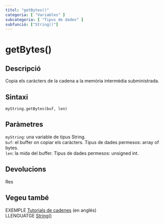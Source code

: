 ```yaml
---
títol: "getBytes()"
categoria: [ "Variables" ]
subcategoria: [ "Tipus de dades" ]
subfunció: ["String()"]
---
```


# getBytes()

## Descripció

Copia els caràcters de la cadena a la memòria intermèdia subministrada.

## Sintaxi

`myString.getBytes(buf, len)`

## Paràmetres

`myString`: una variable de tipus String.  
`buf`: el buffer on copiar els caràcters. Tipus de dades permesos: array of bytes.  
`len`: la mida del buffer. Tipus de dades permesos: unsigned int.

## Devolucions

Res

## Vegeu també

EXEMPLE [Tutorials de cadenes](https://www.arduino.cc/en/Tutorial/BuiltInExamples#strings) (en anglés)  
LLENGUATGE [String()](../String().md)
